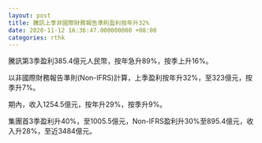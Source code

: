 ```yaml
---
layout: post
title: 騰訊上季非國際財務報告準則盈利按年升32%
date: 2020-11-12 16:36:47.000000000 +08:00
categories: rthk
---
```


騰訊第3季盈利385.4億元人民幣，按年急升89%，按季上升16%。

以非國際財務報告準則(Non-IFRS)計算，上季盈利按年升32%，至323億元，按季升7%。
 
期內，收入1254.5億元，按年升29%，按季升9%。

集團首3季盈利升40%，至1005.5億元，Non-IFRS盈利升30%至895.4億元，收入升28%，至近3484億元。
